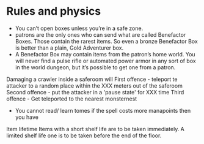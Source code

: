 # Rules and physics

-	You can’t open boxes unless you’re in a safe zone.
-	patrons are the only ones who can send what are called Benefactor Boxes. Those contain the rarest items. So even a bronze Benefactor Box is better than a plain, Gold Adventurer box. 
-	A Benefactor Box may contain items from the patron’s home world. You will never find a pulse rifle or automated power armor in any sort of box in the world dungeon, but it’s possible to get one from a patron.

Damaging a crawler inside a saferoom will
	First offence - teleport te attacker to a random place within the XXX meters out of the saferoom
	Second offence - put the attacker in a 'pause state' for XXX time
	 Third offence - Get teleported to the nearest monsternest


- You cannot read/ learn tomes if the spell costs more manapoints then you have

Item lifetime
Items with a short shelf life  are to be taken immediately. A limited shelf life one is to be taken before the end of the floor.